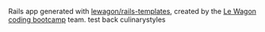 Rails app generated with [lewagon/rails-templates](https://github.com/lewagon/rails-templates), created by the [Le Wagon coding bootcamp](https://www.lewagon.com) team.
test back culinarystyles
